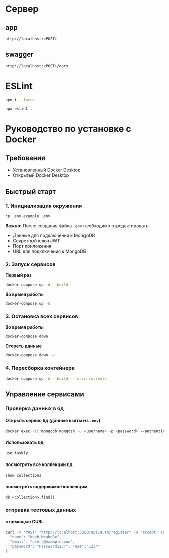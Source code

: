 # Сервер

## app
```bash
http://localhost:<POST>
```

## swagger
```bash
http://localhost:<POST>/docs
```
# ESLint

```bash
npm i --force
```

```bash
npx eslint .
```
# Руководство по установке с Docker

## Требования

- Установленный Docker Desktop
- Открытый Docker Desktop

## Быстрый старт

### 1. Инициализация окружения

```bash
cp .env.example .env
```

**Важно:** После создания файла `.env` необходимо отредактировать:

- Данные для подключения к MongoDB
- Секретный ключ JWT
- Порт приложения
- URL для подключения к MongoDB

### 2. Запуск сервисов

**Первый раз**
```bash
docker-compose up -d --build
```
**Во время работы**
```bash
docker-compose up -d
```

### 3. Остановка всех сервисов

**Во время работы**
```bash
docker-compose down
```

**Стереть данные**
```bash
docker-compose down -v
```

### 4. Пересборка контейнера
```bash
docker-compose up -d --build --force-recreate
```

## Управление сервисами

### Проверка данных в бд

#### Открыть сервис бд (данные взяты из `.env`)
```bash
docker exec -it mongodb mongosh -u <username> -p <password> --authenticationDatabase admin
```
#### Использовать бд
```bash
use taskly
```
#### посмотреть все коллекции бд
```bash
show collections
```
#### посмотреть содержимое коллекции
```
db.<collection>.find()
```

### отправка тестовых данных

#### с помощью CURL
```bash
curl -X "POST" "http://localhost:3000/api/auth/register" -H "accept: application/json" -H "Content-Type: application/json" -d '{
  "name": "Weah MeahoBe",      
  "email": "userr@example.com",
  "password": "Password123!", "use":"1234"
}'
```